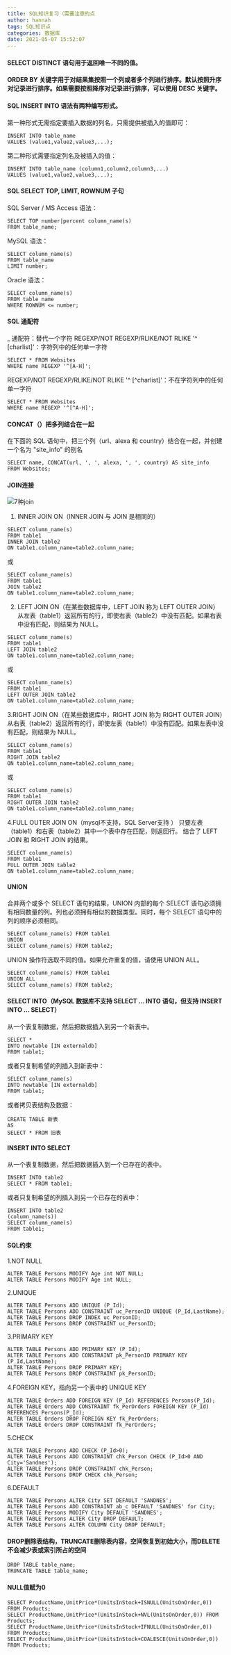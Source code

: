 ```yaml
---
title: SQL知识复习（需要注意的点
author: hannah
tags: SQL知识点
categories: 数据库
date: 2021-05-07 15:52:07
---
```



#### SELECT DISTINCT 语句用于返回唯一不同的值。


#### ORDER BY 关键字用于对结果集按照一个列或者多个列进行排序。默认按照升序对记录进行排序。如果需要按照降序对记录进行排序，可以使用 DESC 关键字。


#### SQL INSERT INTO 语法有两种编写形式。
第一种形式无需指定要插入数据的列名，只需提供被插入的值即可：
```
INSERT INTO table_name
VALUES (value1,value2,value3,...);
```
第二种形式需要指定列名及被插入的值：
```
INSERT INTO table_name (column1,column2,column3,...)
VALUES (value1,value2,value3,...);
```


#### SQL SELECT TOP, LIMIT, ROWNUM 子句
SQL Server / MS Access 语法：
```
SELECT TOP number|percent column_name(s)
FROM table_name;
```
MySQL 语法：
```
SELECT column_name(s)
FROM table_name
LIMIT number;
```
Oracle 语法：
```
SELECT column_name(s)
FROM table_name
WHERE ROWNUM <= number;
```


#### SQL 通配符
_ 通配符：替代一个字符
REGEXP/NOT REGEXP/RLIKE/NOT RLIKE '^ [charlist]'：字符列中的任何单一字符
```
SELECT * FROM Websites
WHERE name REGEXP '^[A-H]';
```
REGEXP/NOT REGEXP/RLIKE/NOT RLIKE '^ [^charlist]'：不在字符列中的任何单一字符
```
SELECT * FROM Websites
WHERE name REGEXP '^[^A-H]';
```


#### CONCAT（）把多列结合在一起
在下面的 SQL 语句中，把三个列（url、alexa 和 country）结合在一起，并创建一个名为 "site_info" 的别名
```
SELECT name, CONCAT(url, ', ', alexa, ', ', country) AS site_info
FROM Websites;
```


#### JOIN连接
![7种join](/images/sql_join.png)
1. INNER JOIN ON（INNER JOIN 与 JOIN 是相同的）
```
SELECT column_name(s)
FROM table1
INNER JOIN table2
ON table1.column_name=table2.column_name;
```
或
```
SELECT column_name(s)
FROM table1
JOIN table2
ON table1.column_name=table2.column_name;
```
2. LEFT JOIN ON（在某些数据库中，LEFT JOIN 称为 LEFT OUTER JOIN）
从左表（table1）返回所有的行，即使右表（table2）中没有匹配。如果右表中没有匹配，则结果为 NULL。
```
SELECT column_name(s)
FROM table1
LEFT JOIN table2
ON table1.column_name=table2.column_name;
```
或
```
SELECT column_name(s)
FROM table1
LEFT OUTER JOIN table2
ON table1.column_name=table2.column_name;
```
3.RIGHT JOIN ON（在某些数据库中，RIGHT JOIN 称为 RIGHT OUTER JOIN）
从右表（table2）返回所有的行，即使左表（table1）中没有匹配。如果左表中没有匹配，则结果为 NULL。
```
SELECT column_name(s)
FROM table1
RIGHT JOIN table2
ON table1.column_name=table2.column_name;
```
或
```
SELECT column_name(s)
FROM table1
RIGHT OUTER JOIN table2
ON table1.column_name=table2.column_name;
```
4.FULL OUTER JOIN ON（mysql不支持，SQL Server支持 ）
只要左表（table1）和右表（table2）其中一个表中存在匹配，则返回行。
结合了 LEFT JOIN 和 RIGHT JOIN 的结果。
```
SELECT column_name(s)
FROM table1
FULL OUTER JOIN table2
ON table1.column_name=table2.column_name;
```


#### UNION
合并两个或多个 SELECT 语句的结果，UNION 内部的每个 SELECT 语句必须拥有相同数量的列。列也必须拥有相似的数据类型。同时，每个 SELECT 语句中的列的顺序必须相同。
```
SELECT column_name(s) FROM table1
UNION
SELECT column_name(s) FROM table2;
```
UNION 操作符选取不同的值。如果允许重复的值，请使用 UNION ALL。
```
SELECT column_name(s) FROM table1
UNION ALL
SELECT column_name(s) FROM table2;
```


#### SELECT INTO（MySQL 数据库不支持 SELECT ... INTO 语句，但支持 INSERT INTO ... SELECT）
从一个表复制数据，然后把数据插入到另一个新表中。
```
SELECT *
INTO newtable [IN externaldb]
FROM table1;
```
或者只复制希望的列插入到新表中：
```
SELECT column_name(s)
INTO newtable [IN externaldb]
FROM table1;
```
或者拷贝表结构及数据：
```
CREATE TABLE 新表
AS
SELECT * FROM 旧表 
```


#### INSERT INTO SELECT
从一个表复制数据，然后把数据插入到一个已存在的表中。
```
INSERT INTO table2
SELECT * FROM table1;
```
或者只复制希望的列插入到另一个已存在的表中：
```
INSERT INTO table2
(column_name(s))
SELECT column_name(s)
FROM table1;
```


#### SQL约束
1.NOT NULL
```
ALTER TABLE Persons MODIFY Age int NOT NULL;
ALTER TABLE Persons MODIFY Age int NULL;
```
2.UNIQUE
```
ALTER TABLE Persons ADD UNIQUE (P_Id);
ALTER TABLE Persons ADD CONSTRAINT uc_PersonID UNIQUE (P_Id,LastName);
ALTER TABLE Persons DROP INDEX uc_PersonID;
ALTER TABLE Persons DROP CONSTRAINT uc_PersonID;
```
3.PRIMARY KEY
```
ALTER TABLE Persons ADD PRIMARY KEY (P_Id);
ALTER TABLE Persons ADD CONSTRAINT pk_PersonID PRIMARY KEY (P_Id,LastName);
ALTER TABLE Persons DROP PRIMARY KEY;
ALTER TABLE Persons DROP CONSTRAINT pk_PersonID;
```
4.FOREIGN KEY，指向另一个表中的 UNIQUE KEY
```
ALTER TABLE Orders ADD FOREIGN KEY (P_Id) REFERENCES Persons(P_Id);
ALTER TABLE Orders ADD CONSTRAINT fk_PerOrders FOREIGN KEY (P_Id) REFERENCES Persons(P_Id);
ALTER TABLE Orders DROP FOREIGN KEY fk_PerOrders;
ALTER TABLE Orders DROP CONSTRAINT fk_PerOrders;
```
5.CHECK
```
ALTER TABLE Persons ADD CHECK (P_Id>0);
ALTER TABLE Persons ADD CONSTRAINT chk_Person CHECK (P_Id>0 AND City='Sandnes');
ALTER TABLE Persons DROP CONSTRAINT chk_Person;
ALTER TABLE Persons DROP CHECK chk_Person;
```
6.DEFAULT
```
ALTER TABLE Persons ALTER City SET DEFAULT 'SANDNES';
ALTER TABLE Persons ADD CONSTRAINT ab_c DEFAULT 'SANDNES' for City;
ALTER TABLE Persons MODIFY City DEFAULT 'SANDNES';
ALTER TABLE Persons ALTER City DROP DEFAULT;
ALTER TABLE Persons ALTER COLUMN City DROP DEFAULT;
```


#### DROP删除表结构，TRUNCATE删除表内容，空间恢复到初始大小，而DELETE不会减少表或索引所占的空间
```
DROP TABLE table_name;
TRUNCATE TABLE table_name;
```


#### NULL值赋为0
```
SELECT ProductName,UnitPrice*(UnitsInStock+ISNULL(UnitsOnOrder,0)) FROM Products;
SELECT ProductName,UnitPrice*(UnitsInStock+NVL(UnitsOnOrder,0)) FROM Products;
SELECT ProductName,UnitPrice*(UnitsInStock+IFNULL(UnitsOnOrder,0)) FROM Products;
SELECT ProductName,UnitPrice*(UnitsInStock+COALESCE(UnitsOnOrder,0)) FROM Products;
```


